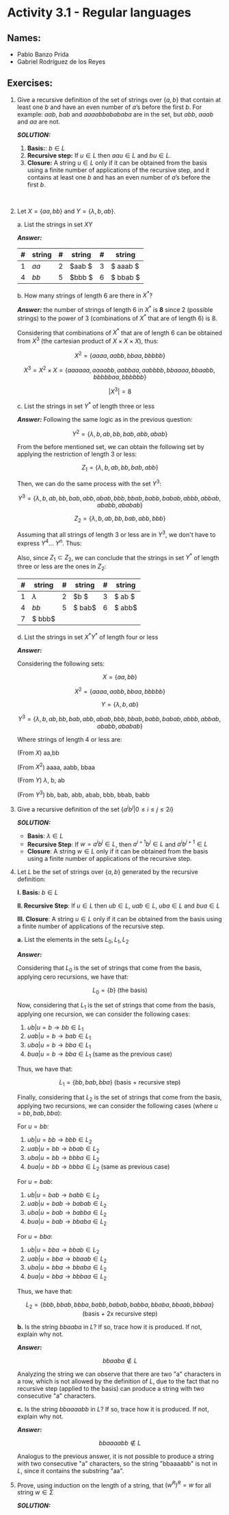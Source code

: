 # Activity 3.1 - Regular languages

## Names:

- Pablo Banzo Prida
- Gabriel Rodríguez de los Reyes

## Exercises:

1. Give a recursive definition of the set of strings over $\{a, b\}$ that
   contain at least one $b$ and have an even number of $a$’s before the
   first $b$.
   For example: $aab$, $bab$ and $aaaabbabababa$ are in the set,
   but $abb$, $aaab$ and $aa$ are not.

   _**SOLUTION:**_

   1. **Basis:**: $b \in L$
   2. **Recursive step:** If $u \in L$ then $aau \in L$ and $bu \in L$.
   3. **Closure:** A string $u \in L$ only if it can be obtained from the
      basis using a finite number of applications of the recursive step, and it contains at least one $b$ and has an even number of $a$’s before the first $b$.

<br>

2.  Let $X = \{aa, bb\}$ and $Y = \{\lambda, b, ab\}$.

    a. List the strings in set $XY$

    _**Answer:**_

    | #   | string | #   | string | #   | string   |
    | --- | ------ | --- | ------ | --- | -------- |
    | 1   | $aa$   | 2   | $aab $ | 3   | $ aaab $ |
    | 4   | $bb$   | 5   | $bbb $ | 6   | $ bbab $ |

    b. How many strings of length 6 are there in $X^*$?

    _**Answer:**_ the number of strings of length 6 in $X^*$ is **8** since 2 (possible strings) to the power of 3 (combinations of $X^*$ that are of length 6) is 8.

    Considering that combinations of $X^*$ that are of length 6 can be obtained from $X^3$ (the cartesian product of $X \times X \times X$), thus:

    $$X^2 = \{aaaa, aabb, bbaa, bbbbb\}$$

    $$X^3 = X^2 × X = \{aaaaaa, aaaabb, aabbaa, aabbbb, bbaaaa, bbaabb, bbbbbaa, bbbbbb\}$$

    $$|X^3| = 8$$

    c. List the strings in set $Y^*$ of length three or less

    _**Answer:**_ Following the same logic as in the previous question:

    $$Y^2 = \{ \lambda, b, ab, bb, bab, abb, abab \}$$

    From the before mentioned set, we can obtain the following set by applying the restriction of length 3 or less:

    $$Z_1 = \{ \lambda, b, ab, bb, bab, abb \}$$

    Then, we can do the same process with the set $Y^3$:

    $$Y^3 = \{ \lambda, b, ab, bb, bab, abb, abab, bbb, bbab, babb, babab, abbb, abbab, ababb, ababab \}$$

    $$Z_2 = \{ \lambda, b, ab, bb, bab, abb, bbb\}$$

    Assuming that all strings of length 3 or less are in $Y^3$, we don't have to express $Y^4 ...\text{ }Y^n$. Thus:

    Also, since $Z_1 \subset Z_2$, we can conclude that the strings in set $Y^*$ of length three or less are the ones in $Z_2$:

    | #   | string    | #   | string | #   | string |
    | --- | --------- | --- | ------ | --- | ------ |
    | 1   | $\lambda$ | 2   | $b $   | 3   | $ ab $ |
    | 4   | $bb$      | 5   | $ bab$ | 6   | $ abb$ |
    | 7   | $ bbb$    |     |        |     |        |

    d. List the strings in set $X^* Y^*$ of length four or less

    _**Answer:**_

    Considering the following sets:

    $$X = \{aa, bb\}$$

    $$X^2 = \{aaaa, aabb, bbaa, bbbbb\}$$

    $$Y = \{ \lambda, b, ab\}$$

    $$Y^3 = \{ \lambda, b, ab, bb, bab, abb, abab, bbb, bbab, babb, babab, abbb, abbab, ababb, ababab \}$$

    Where strings of length 4 or less are:

    (From $X$) aa,bb

    (From $X^2$) aaaa, aabb, bbaa

    (From $Y$) $\lambda$, b, ab

    (From $Y^3$) bb, bab, abb, abab, bbb, bbab, babb

    <!-- | #   | string    | #   | string | #   | string | -->
    <!-- | --- | --------- | --- | ------ | --- | ------ | -->
    <!-- | 1   | $\lambda$ | 2   | $a$    | 3   | $b$    | -->
    <!-- | 4   | $ab$      | 5   | $aab$  | 6   | $aba$  | -->
    <!-- | 7   | $abb$     | 8   | $aabb$ | 9   | $baa$  | -->
    <!-- | 10  | $bab$     | 11  | $bba$  | 12  | $bb$   | -->
    <!-- | 13  | $aaa$     | 14  | $aab$  | 15  | $abb$  | -->
    <!-- | 16  | $bbb$     | 17  | $aaab$ | 18  | $aabb$ | -->
    <!-- | 19  | $abab$    | 20  | $abbb$ | 21  | $baa$  | -->
    <!-- | 22  | $baab$    | 23  | $babb$ | 24  | $bbbb$ | -->

3.  Give a recursive definition of the set $\{ a^ib^j | 0 ≤ i ≤ j ≤ 2i\}$

    _**SOLUTION:**_

    - **Basis**: $λ \in L$
    - **Recursive Step**: If $w = a^ib^j \in L$, then $a^{i+1}b^j \in L$ and $a^ib^{j+1} \in L$
    - **Closure**: A string $w \in L$ only if it can be obtained from the
      basis using a finite number of applications of the recursive step.

4.  Let $L$ be the set of strings over $\{a, b\}$ generated by the recursive definition:

    **I. Basis:** $b \in L$

    **II. Recursive Step**: If $u \in L$ then $ub \in L$, $uab \in L$, $uba \in
    L$ and $bua \in L$

    **III. Closure**: A string $u \in L$ only if it can be obtained from the
    basis using a finite number of applications of the recursive step.

    **a.** List the elements in the sets $L_0, L_1, L_2$

    _**Answer:**_

    Considering that $L_0$ is the set of strings that come from the basis, applying cero recursions, we have that:

    $$L_0 = \{b\} \text{ (the basis)}$$

    Now, considering that $L_1$ is the set of strings that come from the basis, applying one recursion, we can consider the following cases:

    1. $ub | u = b \rightarrow b b \in L_1$
    2. $uab | u = b \rightarrow b ab \in L_1$
    3. $uba | u = b \rightarrow b ba \in L_1$
    4. $bua | u = b \rightarrow b b a \in L_1$ (same as the previous case)

    Thus, we have that:

    $$L_1 = \{bb, bab, bba\} \text{ (basis + recursive step)}$$

    Finally, considering that $L_2$ is the set of strings that come from the basis, applying two recursions, we can consider the following cases (where $u$ = $bb, bab, bba$):

    For $u = bb$:

    1. $ub | u = bb \rightarrow bb b \in L_2$
    2. $uab | u = bb \rightarrow bb ab \in L_2$
    3. $uba | u = bb \rightarrow bb ba \in L_2$
    4. $bua | u = bb \rightarrow b bb a \in L_2$ (same as previous case)

    For $u = bab$:

    1. $ub | u = bab \rightarrow bab b \in L_2$
    2. $uab | u = bab \rightarrow bab ab \in L_2$
    3. $uba | u = bab \rightarrow bab ba \in L_2$
    4. $bua | u = bab \rightarrow b bab a \in L_2$

    For $u = bba$:

    1. $ub | u = bba \rightarrow bba b \in L_2$
    2. $uab | u = bba \rightarrow bba ab \in L_2$
    3. $uba | u = bba \rightarrow bba ba \in L_2$
    4. $bua | u = bba \rightarrow b bba a \in L_2$

    Thus, we have that:

    $$L_2 = \{bbb, bbab, bbba, babb, babab, babba, bbaba, bbaab, bbbaa\} \text{ (basis + 2x recursive step)}$$

    **b.** Is the string $bbaaba$ in $L$? If so, trace how it is produced.
    If not, explain why not.

    _**Answer:**_

    $$bbaaba \notin L$$

    Analyzing the string we can observe that there are two "a" characters in a row, which is not allowed by the definition of $L$, due to the fact that no recursive step (applied to the basis) can produce a string with two consecutive "a" characters.

    **c.** Is the string $bbaaaabb$ in $L$? If so, trace how it is produced. If not, explain why not.

    _**Answer:**_

    $$bbaaaabb \notin L$$

    Analogus to the previous answer, it is not possible to produce a string with two consecutive "a" characters, so the string "bbaaaabb" is not in $L$, since it contains the substring "aa".

5.  Prove, using induction on the length of a string, that $(w^R)^R = w$ for all
    string $w \in \Sigma$

    _**SOLUTION:**_
